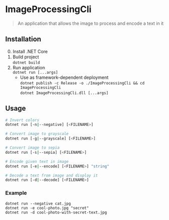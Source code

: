 # ImageProcessingCli

> An application that allows the image to process and encode a text in it

## Installation

0. Install .NET Core 
1. Build project\
`dotnet build`
2. Run application\
`dotnet run [...args]`
    * Use as framework-dependent deployment\
    `dotnet publish -c Release -o ./ImageProcessingCli && cd ImageProcessingCli`\
    `dotnet ImageProcessingCli.dll [...args]`

## Usage

```bash
# Invert colors
dotnet run [-n|--negative] [<FILENAME>]

# Convert image to grayscale
dotnet run [-g|--grayscale] [<FILENAME>]

# Convert image to sepia
dotnet run [-s|--sepia] [<FILENAME>]

# Encode given text in image
dotnet run [-e|--encode] [<FILENAME>] "string"

# Decode a text from image and display it
dotnet run [-d|--decode] [<FILENAME>]
```

### Example

`dotnet run --negative cat.jpg`\
`dotnet run -e cool-photo.jpg "secret"`\
`dotnet run -d cool-photo-with-secret-text.jpg`